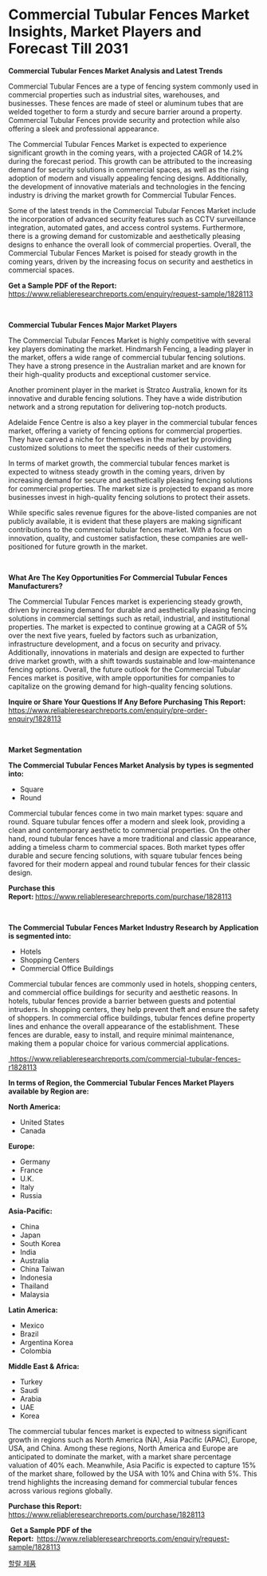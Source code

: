 <p><h1>Commercial Tubular Fences Market Insights, Market Players and Forecast Till 2031</h1></p><p><strong>Commercial Tubular Fences Market Analysis and Latest Trends</strong></p>
<p><p>Commercial Tubular Fences are a type of fencing system commonly used in commercial properties such as industrial sites, warehouses, and businesses. These fences are made of steel or aluminum tubes that are welded together to form a sturdy and secure barrier around a property. Commercial Tubular Fences provide security and protection while also offering a sleek and professional appearance.</p><p>The Commercial Tubular Fences Market is expected to experience significant growth in the coming years, with a projected CAGR of 14.2% during the forecast period. This growth can be attributed to the increasing demand for security solutions in commercial spaces, as well as the rising adoption of modern and visually appealing fencing designs. Additionally, the development of innovative materials and technologies in the fencing industry is driving the market growth for Commercial Tubular Fences.</p><p>Some of the latest trends in the Commercial Tubular Fences Market include the incorporation of advanced security features such as CCTV surveillance integration, automated gates, and access control systems. Furthermore, there is a growing demand for customizable and aesthetically pleasing designs to enhance the overall look of commercial properties. Overall, the Commercial Tubular Fences Market is poised for steady growth in the coming years, driven by the increasing focus on security and aesthetics in commercial spaces.</p></p>
<p><strong>Get a Sample PDF of the Report:&nbsp;</strong> <a href="https://www.reliableresearchreports.com/enquiry/request-sample/1828113">https://www.reliableresearchreports.com/enquiry/request-sample/1828113</a></p>
<p>&nbsp;</p>
<p><strong>Commercial Tubular Fences Major Market Players</strong></p>
<p><p>The Commercial Tubular Fences Market is highly competitive with several key players dominating the market. Hindmarsh Fencing, a leading player in the market, offers a wide range of commercial tubular fencing solutions. They have a strong presence in the Australian market and are known for their high-quality products and exceptional customer service.</p><p>Another prominent player in the market is Stratco Australia, known for its innovative and durable fencing solutions. They have a wide distribution network and a strong reputation for delivering top-notch products.</p><p>Adelaide Fence Centre is also a key player in the commercial tubular fences market, offering a variety of fencing options for commercial properties. They have carved a niche for themselves in the market by providing customized solutions to meet the specific needs of their customers.</p><p>In terms of market growth, the commercial tubular fences market is expected to witness steady growth in the coming years, driven by increasing demand for secure and aesthetically pleasing fencing solutions for commercial properties. The market size is projected to expand as more businesses invest in high-quality fencing solutions to protect their assets.</p><p>While specific sales revenue figures for the above-listed companies are not publicly available, it is evident that these players are making significant contributions to the commercial tubular fences market. With a focus on innovation, quality, and customer satisfaction, these companies are well-positioned for future growth in the market.</p></p>
<p>&nbsp;</p>
<p><strong>What Are The Key Opportunities For Commercial Tubular Fences Manufacturers?</strong></p>
<p><p>The Commercial Tubular Fences market is experiencing steady growth, driven by increasing demand for durable and aesthetically pleasing fencing solutions in commercial settings such as retail, industrial, and institutional properties. The market is expected to continue growing at a CAGR of 5% over the next five years, fueled by factors such as urbanization, infrastructure development, and a focus on security and privacy. Additionally, innovations in materials and design are expected to further drive market growth, with a shift towards sustainable and low-maintenance fencing options. Overall, the future outlook for the Commercial Tubular Fences market is positive, with ample opportunities for companies to capitalize on the growing demand for high-quality fencing solutions.</p></p>
<p><strong>Inquire or Share Your Questions If Any Before Purchasing This Report:</strong> <a href="https://www.reliableresearchreports.com/enquiry/pre-order-enquiry/1828113">https://www.reliableresearchreports.com/enquiry/pre-order-enquiry/1828113</a></p>
<p>&nbsp;</p>
<p><strong>Market Segmentation</strong></p>
<p><strong>The Commercial Tubular Fences Market Analysis by types is segmented into:</strong></p>
<p><ul><li>Square</li><li>Round</li></ul></p>
<p><p>Commercial tubular fences come in two main market types: square and round. Square tubular fences offer a modern and sleek look, providing a clean and contemporary aesthetic to commercial properties. On the other hand, round tubular fences have a more traditional and classic appearance, adding a timeless charm to commercial spaces. Both market types offer durable and secure fencing solutions, with square tubular fences being favored for their modern appeal and round tubular fences for their classic design.</p></p>
<p><strong>Purchase this Report:&nbsp;</strong><a href="https://www.reliableresearchreports.com/purchase/1828113">https://www.reliableresearchreports.com/purchase/1828113</a></p>
<p>&nbsp;</p>
<p><strong>The Commercial Tubular Fences Market Industry Research by Application is segmented into:</strong></p>
<p><ul><li>Hotels</li><li>Shopping Centers</li><li>Commercial Office Buildings</li></ul></p>
<p><p>Commercial tubular fences are commonly used in hotels, shopping centers, and commercial office buildings for security and aesthetic reasons. In hotels, tubular fences provide a barrier between guests and potential intruders. In shopping centers, they help prevent theft and ensure the safety of shoppers. In commercial office buildings, tubular fences define property lines and enhance the overall appearance of the establishment. These fences are durable, easy to install, and require minimal maintenance, making them a popular choice for various commercial applications.</p></p>
<p><a href="https://www.reliableresearchreports.com/commercial-tubular-fences-r1828113">&nbsp;https://www.reliableresearchreports.com/commercial-tubular-fences-r1828113</a></p>
<p><strong>In terms of Region, the Commercial Tubular Fences Market Players available by Region are:</strong></p>
<p>
    <p> <strong> North America: </strong>
        <ul>
            <li>United States</li>
            <li>Canada</li>
        </ul>
        </p> 
    <p> <strong> Europe: </strong>
        <ul>
            <li>Germany</li>
            <li>France</li>
            <li>U.K.</li>
            <li>Italy</li>
            <li>Russia</li>
        </ul>
        </p> 
    <p> <strong> Asia-Pacific: </strong>
        <ul>
            <li>China</li>
            <li>Japan</li>
            <li>South Korea</li>
            <li>India</li>
            <li>Australia</li>
            <li>China Taiwan</li>
            <li>Indonesia</li>
            <li>Thailand</li>
            <li>Malaysia</li>
        </ul>
        </p> 
    <p> <strong> Latin America: </strong>
        <ul>
            <li>Mexico</li>
            <li>Brazil</li>
            <li>Argentina Korea</li>
            <li>Colombia</li>
        </ul>
        </p> 
    <p> <strong> Middle East & Africa: </strong>
        <ul>
            <li>Turkey</li>
            <li>Saudi</li>
            <li>Arabia</li>
            <li>UAE</li>
            <li>Korea</li>
        </ul>
    </p>
    </p>
<p><p>The commercial tubular fences market is expected to witness significant growth in regions such as North America (NA), Asia Pacific (APAC), Europe, USA, and China. Among these regions, North America and Europe are anticipated to dominate the market, with a market share percentage valuation of 40% each. Meanwhile, Asia Pacific is expected to capture 15% of the market share, followed by the USA with 10% and China with 5%. This trend highlights the increasing demand for commercial tubular fences across various regions globally.</p></p>
<p><strong>Purchase this Report: </strong><a href="https://www.reliableresearchreports.com/purchase/1828113">https://www.reliableresearchreports.com/purchase/1828113</a></p>
<p>&nbsp;<strong>Get a Sample PDF of the Report:&nbsp;&nbsp;</strong><a href="https://www.reliableresearchreports.com/enquiry/request-sample/1828113">https://www.reliableresearchreports.com/enquiry/request-sample/1828113</a></p>
<p><strong></strong></p>
<p><p><a href="https://github.com/mdmazharulnwr786/Market-Research-Report-List-2/blob/main/239329271167.md">할랄 제품</a></p></p>